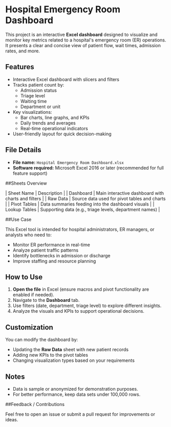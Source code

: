 # Hospital Emergency Room Dashboard

This project is an interactive **Excel dashboard** designed to visualize and monitor key metrics related to a hospital's emergency room (ER) operations. It presents a clear and concise view of patient flow, wait times, admission rates, and more.

## Features

- Interactive Excel dashboard with slicers and filters
- Tracks patient count by:
  - Admission status
  - Triage level
  - Waiting time
  - Department or unit
- Key visualizations:
  - Bar charts, line graphs, and KPIs
  - Daily trends and averages
  - Real-time operational indicators
- User-friendly layout for quick decision-making

## File Details

- **File name:** `Hospital Emergency Room Dashboard.xlsx`
- **Software required:** Microsoft Excel 2016 or later (recommended for full feature support)

##Sheets Overview

| Sheet Name        | Description |
| Dashboard         | Main interactive dashboard with charts and filters |
| Raw Data          | Source data used for pivot tables and charts |
| Pivot Tables      | Data summaries feeding into the dashboard visuals |
| Lookup Tables     | Supporting data (e.g., triage levels, department names) |

##Use Case

This Excel tool is intended for hospital administrators, ER managers, or analysts who need to:

- Monitor ER performance in real-time
- Analyze patient traffic patterns
- Identify bottlenecks in admission or discharge
- Improve staffing and resource planning

## How to Use

1. **Open the file** in Excel (ensure macros and pivot functionality are enabled if needed).
2. Navigate to the **Dashboard** tab.
3. Use filters (date, department, triage level) to explore different insights.
4. Analyze the visuals and KPIs to support operational decisions.

## Customization

You can modify the dashboard by:
- Updating the **Raw Data** sheet with new patient records
- Adding new KPIs to the pivot tables
- Changing visualization types based on your requirements

## Notes

- Data is sample or anonymized for demonstration purposes.
- For better performance, keep data sets under 100,000 rows.

##Feedback / Contributions

Feel free to open an issue or submit a pull request for improvements or ideas.
